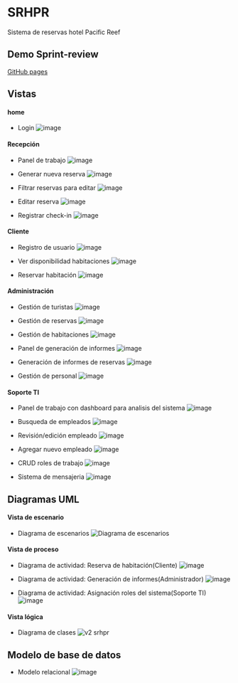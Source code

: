 
# SRHPR

Sistema de reservas hotel Pacific Reef



## Demo Sprint-review

[GitHub pages](https://iswladi.github.io/SRHPR-maqueta)


## Vistas

#### home
- Login
  ![image](https://github.com/IsWladi/SRHPR-maqueta/assets/133131317/1c5f1865-5f47-4e3b-81f0-76a3753544fa)

#### Recepción
- Panel de trabajo
  ![image](https://github.com/IsWladi/SRHPR-maqueta/assets/133131317/22c60340-0dbe-48d0-81a3-3b1283114d3d)

- Generar nueva reserva
  ![image](https://github.com/IsWladi/SRHPR-maqueta/assets/133131317/39fbf094-58aa-4da2-809b-eb7663a30a4c)

- Filtrar reservas para editar
  ![image](https://github.com/IsWladi/SRHPR-maqueta/assets/133131317/1fd9d852-ec85-4088-a300-6331358082f5)

- Editar reserva
  ![image](https://github.com/IsWladi/SRHPR-maqueta/assets/133131317/e09c5743-18d0-4777-9c5a-49d0fdbec094)

- Registrar check-in
![image](https://github.com/IsWladi/SRHPR-maqueta/assets/133131317/22d3ed81-3e77-4c0c-b63f-9f4b28a3de9d)

#### Cliente
- Registro de usuario
  ![image](https://github.com/IsWladi/SRHPR-maqueta/assets/133131317/14dafab5-42c0-4b7f-8c34-1620bf5067f2)

- Ver disponibilidad habitaciones
  ![image](https://github.com/IsWladi/SRHPR-maqueta/assets/133131317/5d97fb4f-0bc7-4de7-a660-c48a109b877e)

- Reservar habitación
  ![image](https://github.com/IsWladi/SRHPR-maqueta/assets/133131317/5c79dbcc-4f12-4853-91b2-a23858be1125)


#### Administración
- Gestión de turistas
  ![image](https://github.com/IsWladi/SRHPR-maqueta/assets/133131317/0081c3b7-11e4-429d-9d8c-0183812d9563)

- Gestión de reservas
  ![image](https://github.com/IsWladi/SRHPR-maqueta/assets/133131317/9f27ba39-5a6c-46e5-bd51-faf1b566763a)

- Gestión de habitaciones
  ![image](https://github.com/IsWladi/SRHPR-maqueta/assets/133131317/04766bc0-1b0e-4627-9b33-25190e0ed169)

- Panel de generación de informes
  ![image](https://github.com/IsWladi/SRHPR-maqueta/assets/133131317/c034c07c-edf8-42b5-9cc3-026931047da6)

- Generación de informes de reservas
  ![image](https://github.com/IsWladi/SRHPR-maqueta/assets/133131317/9f3a8e2c-5b51-4f5b-94ba-e95ce82e4870)

- Gestión de personal
  ![image](https://github.com/IsWladi/SRHPR-maqueta/assets/133131317/bc6ec0b3-3c97-440f-b43e-140fd38fcd69)


#### Soporte TI
- Panel de trabajo con dashboard para analisis del sistema
  ![image](https://github.com/IsWladi/SRHPR-maqueta/assets/133131317/44ae178f-8406-4edc-b0f3-beaaf799671b)

- Busqueda de empleados
  ![image](https://github.com/IsWladi/SRHPR-maqueta/assets/133131317/ac21cff0-74df-4e2b-b269-70e908dded44)

- Revisión/edición empleado
  ![image](https://github.com/IsWladi/SRHPR-maqueta/assets/133131317/e20c5c23-2ea7-4771-b697-f321e6eed5e3)

- Agregar nuevo empleado
  ![image](https://github.com/IsWladi/SRHPR-maqueta/assets/133131317/f19fd6d1-cdee-4e34-9c75-145777b1b25a)

- CRUD roles de trabajo
  ![image](https://github.com/IsWladi/SRHPR-maqueta/assets/133131317/d407dd6a-9270-4ad6-bb7c-a236ac1ff904)

- Sistema de mensajeria
  ![image](https://github.com/IsWladi/SRHPR-maqueta/assets/133131317/90cc9f0e-9968-4c01-bfec-e18d66e6d216)

  
## Diagramas UML
#### Vista de escenario
- Diagrama de escenarios
  ![Diagrama de escenarios](https://github.com/IsWladi/SRHPR-maqueta/assets/133131317/2a2a1525-a9ce-4a1f-bde9-6f5be8ac6a1e)

#### Vista de proceso
- Diagrama de actividad: Reserva de habitación(Cliente)
  ![image](https://github.com/IsWladi/SRHPR-maqueta/assets/133131317/87420b55-111f-4e3b-9d0c-661356b6f25c)

- Diagrama de actividad: Generación de informes(Administrador)
  ![image](https://github.com/IsWladi/SRHPR-maqueta/assets/133131317/e390b526-2d2a-4569-a1a3-75088c65dc4e)

- Diagrama de actividad: Asignación roles del sistema(Soporte TI)
  ![image](https://github.com/IsWladi/SRHPR-maqueta/assets/133131317/c873387d-b12d-4e6d-bd85-b1c54ac4e450)

#### Vista lógica 
- Diagrama de clases
  ![v2 srhpr](https://github.com/IsWladi/SRHPR-maqueta/assets/133131317/dc7a1355-63e4-40c9-9a66-8a35306895d5)

## Modelo de base de datos
- Modelo relacional
  ![image](https://github.com/IsWladi/SRHPR-maqueta/assets/133131317/75bef4e3-2468-427f-9ad0-1c352c14aa70)

